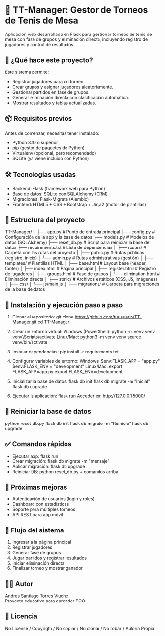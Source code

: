 # 🏓 TT-Manager: Gestor de Torneos de Tenis de Mesa
Aplicación web desarrollada en Flask para gestionar torneos de tenis de mesa con fase de grupos y eliminación directa, incluyendo registro de jugadores y control de resultados.

## 📖 ¿Qué hace este proyecto?
Este sistema permite:
- Registrar jugadores para un torneo.
- Crear grupos y asignar jugadores aleatoriamente.
- Gestionar partidos en fase de grupos.
- Generar eliminación directa con clasificación automática.
- Mostrar resultados y tablas actualizadas.

## 📦 Requisitos previos
Antes de comenzar, necesitas tener instalado:
- Python 3.10 o superior
- pip (gestor de paquetes de Python)
- Virtualenv (opcional, pero recomendado)
- SQLite (ya viene incluido con Python)

## 🛠️ Tecnologías usadas
- Backend: Flask (framework web para Python)
- Base de datos: SQLite con SQLAlchemy (ORM)
- Migraciones: Flask-Migrate (Alembic)
- Frontend: HTML5 + CSS + Bootstrap + Jinja2 (motor de plantillas)

## 📂 Estructura del proyecto
TT-Manager/
│
├── app.py                  # Punto de entrada principal
├── config.py               # Configuración de la app y la base de datos
├── models.py               # Modelos de datos (SQLAlchemy)
├── reset_db.py             # Script para reiniciar la base de datos
├── requirements.txt        # Lista de dependencias
│
├── routes/                 # Carpeta con las rutas del proyecto
│   ├── public.py           # Rutas públicas (registro, inicio)
│   └── admin.py            # Rutas administrativas (gestión)
│
├── templates/              # Plantillas HTML
│   ├── base.html           # Layout base (header, footer)
│   ├── index.html          # Página principal
│   ├── register.html       # Registro de jugadores
│   ├── groups.html         # Fase de grupos
│   └── elimination.html    # Eliminación directa
│
├── static/                 # Archivos estáticos (CSS, JS, imágenes)
│   ├── css/
│   └── js/main.js
│
└── migrations/             # Carpeta para migraciones de la base de datos

## 🚀 Instalación y ejecución paso a paso
1. Clonar el repositorio:
   git clone https://github.com/tuusuario/TT-Manager.git
   cd TT-Manager

2. Crear un entorno virtual:
   Windows (PowerShell):
       python -m venv venv
       venv\Scripts\activate
   Linux/Mac:
       python3 -m venv venv
       source venv/bin/activate

3. Instalar dependencias:
   pip install -r requirements.txt

4. Configurar variables de entorno:
   Windows:
       $env:FLASK_APP = "app.py"
       $env:FLASK_ENV = "development"
   Linux/Mac:
       export FLASK_APP=app.py
       export FLASK_ENV=development

5. Inicializar la base de datos:
   flask db init
   flask db migrate -m "Inicial"
   flask db upgrade

6. Ejecutar la aplicación:
   flask run
   Acceder en: http://127.0.0.1:5000/

## 🔄 Reiniciar la base de datos
   python reset_db.py
   flask db init
   flask db migrate -m "Reinicio"
   flask db upgrade

## ✅ Comandos rápidos
- Ejecutar app: flask run
- Crear migración: flask db migrate -m "mensaje"
- Aplicar migración: flask db upgrade
- Reiniciar DB: python reset_db.py + comandos arriba

## 🔮 Próximas mejoras
- Autenticación de usuarios (login y roles)
- Dashboard con estadísticas
- Soporte para múltiples torneos
- API REST para app móvil

## 📜 Flujo del sistema
1. Ingresar a la página principal
2. Registrar jugadores
3. Generar fase de grupos
4. Jugar partidos y registrar resultados
5. Iniciar eliminación directa
6. Finalizar torneo y mostrar ganador

## 👨‍💻 Autor
Andres Santiago Torres Viuche  
Proyecto educativo para aprender POO

## 📜 Licencia
No License
/ Copyrigth 
/ No copiar
/ No clonar 
/ No robar
/ Autoria Propia
